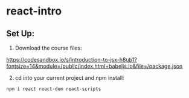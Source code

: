 # react-intro

## Set Up:
1. Download the course files:

https://codesandbox.io/s/introduction-to-jsx-h8ub1?fontsize=14&module=/public/index.html+babeljs.io&file=/package.json

2. cd into your current project and npm install:
```
npm i react react-dom react-scripts
```
